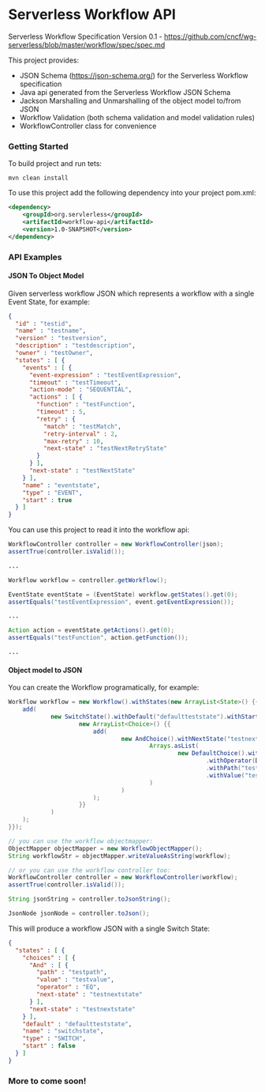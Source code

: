 # Serverless Workflow API

Serverless Workflow Specification Version 0.1 - https://github.com/cncf/wg-serverless/blob/master/workflow/spec/spec.md

This project provides:

* JSON Schema (https://json-schema.org/) for the Serverless Workflow specification
* Java api generated from the Serverless Workflow JSON Schema
* Jackson Marshalling and Unmarshalling of the object model to/from JSON
* Workflow Validation (both schema validation and model validation rules)
* WorkflowController class for convenience


### Getting Started

To build project and run tets:

```
mvn clean install
```

To use this project add the following dependency into your project pom.xml:

```xml
<dependency>
    <groupId>org.servlerless</groupId>
    <artifactId>workflow-api</artifactId>
    <version>1.0-SNAPSHOT</version>
</dependency>
```

### API Examples

#### JSON To Object Model
Given serverless workflow JSON which represents a workflow with a single Event State, for example:

```json
{
  "id" : "testid",
  "name" : "testname",
  "version" : "testversion",
  "description" : "testdescription",
  "owner" : "testOwner",
  "states" : [ {
    "events" : [ {
      "event-expression" : "testEventExpression",
      "timeout" : "testTimeout",
      "action-mode" : "SEQUENTIAL",
      "actions" : [ {
        "function" : "testFunction",
        "timeout" : 5,
        "retry" : {
          "match" : "testMatch",
          "retry-interval" : 2,
          "max-retry" : 10,
          "next-state" : "testNextRetryState"
        }
      } ],
      "next-state" : "testNextState"
    } ],
    "name" : "eventstate",
    "type" : "EVENT",
    "start" : true
  } ]
}

```

You can use this project to read it into the workflow api:

```java
WorkflowController controller = new WorkflowController(json);
assertTrue(controller.isValid());

...

Workflow workflow = controller.getWorkflow();

EventState eventState = (EventState) workflow.getStates().get(0);
assertEquals("testEventExpression", event.getEventExpression());

...

Action action = eventState.getActions().get(0);
assertEquals("testFunction", action.getFunction());

...

```

#### Object model to JSON

You can create the Workflow programatically, for example:

```java
Workflow workflow = new Workflow().withStates(new ArrayList<State>() {{
    add(
            new SwitchState().withDefault("defaultteststate").withStart(false).withChoices(
                    new ArrayList<Choice>() {{
                        add(
                                new AndChoice().withNextState("testnextstate").withAnd(
                                        Arrays.asList(
                                                new DefaultChoice().withNextState("testnextstate")
                                                        .withOperator(DefaultChoice.Operator.EQ)
                                                        .withPath("testpath")
                                                        .withValue("testvalue")
                                        )
                                )
                        );
                    }}
            )
    );
}});

// you can use the workflow objectmapper:
ObjectMapper objectMapper = new WorkflowObjectMapper();
String workflowStr = objectMapper.writeValueAsString(workflow);

// or you can use the workflow controller too:
WorkflowController controller = new WorkflowController(workflow);
assertTrue(controller.isValid());

String jsonString = controller.toJsonString();

JsonNode jsonNode = controller.toJson();

```
This will produce a workflow JSON with a single Switch State:

```json
{
  "states" : [ {
    "choices" : [ {
      "And" : [ {
        "path" : "testpath",
        "value" : "testvalue",
        "operator" : "EQ",
        "next-state" : "testnextstate"
      } ],
      "next-state" : "testnextstate"
    } ],
    "default" : "defaultteststate",
    "name" : "switchstate",
    "type" : "SWITCH",
    "start" : false
  } ]
}
```

### More to come soon!